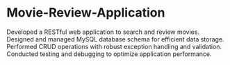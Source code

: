 # Movie-Review-Application
Developed a RESTful web application to search and review movies.  Designed and managed MySQL database schema for efficient data storage.  Performed CRUD operations with robust exception handling and validation.  Conducted testing and debugging to optimize application performance. 
